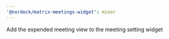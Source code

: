 ```yaml
---
'@nordeck/matrix-meetings-widget': minor
---
```


Add the expended meeting view to the meeting setting widget
